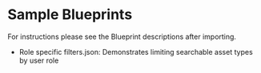 # Sample Blueprints

For instructions please see the Blueprint descriptions after importing.

* Role specific filters.json: Demonstrates limiting searchable asset types by user role 
